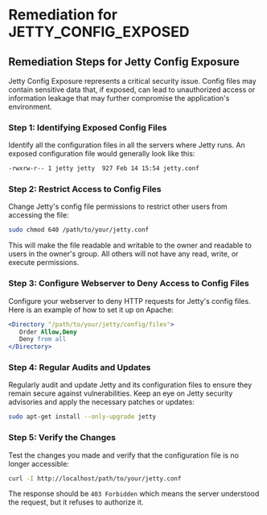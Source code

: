 # Remediation for JETTY_CONFIG_EXPOSED

## Remediation Steps for Jetty Config Exposure
Jetty Config Exposure represents a critical security issue. Config files may contain sensitive data that, if exposed, can lead to unauthorized access or information leakage that may further compromise the application's environment.

### Step 1: Identifying Exposed Config Files

Identify all the configuration files in all the servers where Jetty runs. An exposed configuration file would generally look like this:

```bash
-rwxrw-r-- 1 jetty jetty  927 Feb 14 15:54 jetty.conf
```

### Step 2: Restrict Access to Config Files

Change Jetty's config file permissions to restrict other users from accessing the file:

```bash
sudo chmod 640 /path/to/your/jetty.conf
```

This will make the file readable and writable to the owner and readable to users in the owner's group. All others will not have any read, write, or execute permissions.

### Step 3: Configure Webserver to Deny Access to Config Files

Configure your webserver to deny HTTP requests for Jetty's config files. Here is an example of how to set it up on Apache:

```apache
<Directory "/path/to/your/jetty/config/files">
   Order Allow,Deny
   Deny from all
</Directory>
```

### Step 4: Regular Audits and Updates

Regularly audit and update Jetty and its configuration files to ensure they remain secure against vulnerabilities. Keep an eye on Jetty security advisories and apply the necessary patches or updates:

```bash
sudo apt-get install --only-upgrade jetty
```

### Step 5: Verify the Changes

Test the changes you made and verify that the configuration file is no longer accessible:

```bash
curl -I http://localhost/path/to/your/jetty.conf
```

The response should be `403 Forbidden` which means the server understood the request, but it refuses to authorize it.